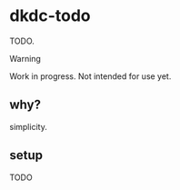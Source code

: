 # dkdc-todo

TODO.

> [!WARNING]
> Work in progress. Not intended for use yet.

## why?

simplicity.

## setup

TODO
